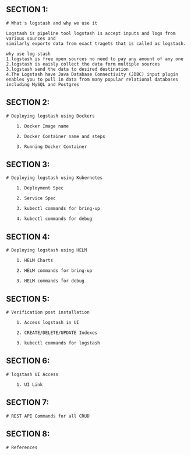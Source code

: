 SECTION 1:
---------

    # What's logstash and why we use it

    Logstash is pipeline tool logstash is accept inputs and logs from various sources and
    similarly exports data from exact tragets that is called as logstash.

    why use log-stash
    1.logstash is free open sources no need to pay any amount of any one
    2.logstash is eaisly collect the data form multiple sources
    3.logstash send the data to desired destination
    4.The Logstash have Java Database Connectivity (JDBC) input plugin enables you to pull in data from many popular relational databases including MySQL and Postgres

SECTION 2:
---------

    # Deploying logstash using Dockers

        1. Docker Image name            

        2. Docker Container name and steps

        3. Running Docker Container

SECTION 3:
---------

    # Deploying logstash using Kubernetes

        1. Deployment Spec

        2. Service Spec

        3. kubectl commands for bring-up

        4. kubectl commands for debug

SECTION 4:
---------

    # Deploying logstash using HELM

        1. HELM Charts

        2. HELM commands for bring-up

        3. HELM commands for debug

SECTION 5:
---------

    # Verification post installation

        1. Access logstash in UI

        2. CREATE/DELETE/UPDATE Indexes

        3. kubectl commands for logstash

SECTION 6:
---------

    # logstash UI Access

        1. UI Link

SECTION 7:
---------

    # REST API Commands for all CRUD

SECTION 8:
---------
    # References
